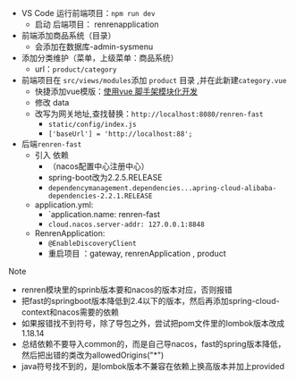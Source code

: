 - VS Code 运行前端项目：`npm run dev`
	- 启动 后端项目： renrenapplication
- 前端添加商品系统（目录）
	- 会添加在数据库-admin-sysmenu
- 添加分类维护（菜单，上级菜单：商品系统）
	- url：`product/category`
- 前端项目在 `src/views/modules`添加 `product` 目录 ,并在此新建`category.vue`
	- 快捷添加vue模版：[使用vue 脚手架模块化开发](使用vue%20脚手架模块化开发.md)
	- 修改 data
	- 改写为网关地址,查找替换：`http://localhost:8080/renren-fast`
		- `static/config/index.js` 
		- `['baseUrl'] = 'http://localhost:88';`
- 后端`renren-fast`
	- 引入 依赖
		- （nacos配置中心注册中心）
		- spring-boot改为2.2.5.RELEASE
		-  `dependencymanagement.dependencies...apring-cloud-alibaba-dependencies-2.2.1.RELEASE`
	- application.yml:
		- `application.name: renren-fast  
		- `cloud.nacos.server-addr: 127.0.0.1:8848`
	- RenrenApplication:
		- `@EnableDiscoveryClient`
		- 重启项目 ：gateway, renrenApplication , product

>[!note]
> - renren模块里的sprinb版本要和nacos的版本对应，否则报错
>- 把fast的springboot版本降低到2.4以下的版本，然后再添加spring-cloud-context和nacos需要的依赖
>- 如果报错找不到符号，除了导包之外，尝试把pom文件里的lombok版本改成1.18.14
>- 总结依赖不要导入common的，而是自己导nacos，fast的spring版本降低，然后把出错的类改为allowedOrigins("*")
>- java符号找不到的，是lombok版本不兼容在依赖上换高版本并加上<scope>provided</scope>

